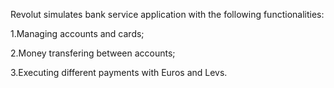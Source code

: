 Revolut simulates bank service application with the following functionalities:

1.Managing accounts and cards;

2.Money transfering between accounts;

3.Executing different payments with Euros and Levs.
